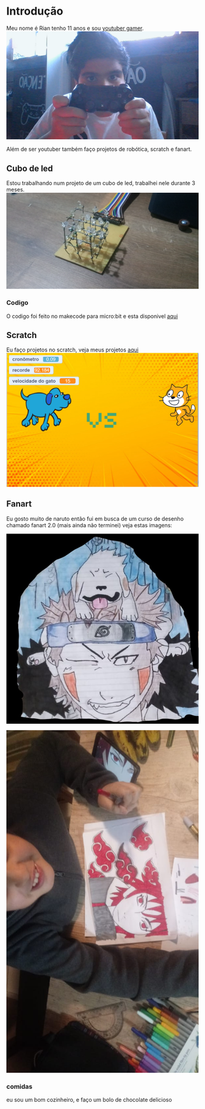 # Introdução
Meu nome é Rian tenho 11 anos e sou [youtuber gamer](https://www.youtube.com/channel/UC17rGqWCWZCaYqCSdwNYZeQ?view_as=subscriber).
[![RMB](WIN_20200419_17_24_20_Pro.jpg)](https://www.youtube.com/channel/UC17rGqWCWZCaYqCSdwNYZeQ?view_as=subscriber) 

Além de ser youtuber também faço projetos de robótica, scratch e fanart.
## Cubo de led 
Estou trabalhando num projeto de um cubo de led, trabalhei nele durante 3 meses.
![cubo de led](P_20200907_210737.jpg)

### Codigo
O codigo foi feito no makecode para micro:bit e esta disponivel [aqui](https://makecode.microbit.org/_ERJF1tU7gd7P)

## Scratch

Eu faço projetos no scratch,
veja meus projetos [aqui](https://scratch.mit.edu/users/rian444/)
![demo](demoscratch.png)
## Fanart
Eu gosto muito de naruto então fui em busca de um curso de desenho chamado fanart 2.0 (mais ainda não terminei) veja estas imagens:


![kiba](kibafanart.jpg)


![sasori](sasorifanart.jpg)
### comidas

eu sou um  bom cozinheiro, e faço um bolo de chocolate delicioso
